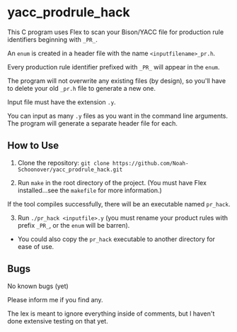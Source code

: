 # yacc_prodrule_hack

This C program uses Flex to scan your Bison/YACC file for production rule identifiers beginning with `_PR_`.

An `enum` is created in a header file with the name `<inputfilename>_pr.h`.

Every production rule identifier prefixed with `_PR_` will appear in the `enum`.

The program will not overwrite any existing files (by design), so you'll have to delete your old `_pr.h` file to generate a new one.

Input file must have the extension `.y`.

You can input as many `.y` files as you want in the command line arguments. The program will generate a separate header file for each.

## How to Use

1. Clone the repository:
	`git clone https://github.com/Noah-Schoonover/yacc_prodrule_hack.git`

2. Run `make` in the root directory of the project.
(You must have Flex installed...see the `makefile` for more information.)

If the tool compiles successfully, there will be an executable named `pr_hack`.

3. Run `./pr_hack <inputfile>.y` (you must rename your product rules with prefix `_PR_`, or the `enum` will be barren).

- You could also copy the `pr_hack` executable to another directory for ease of use.

## Bugs

No known bugs (yet)

Please inform me if you find any.

The lex is meant to ignore everything inside of comments, but I haven't done extensive testing on that yet.
